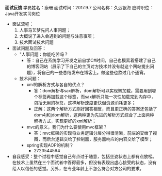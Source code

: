 **面试反馈**
学员姓名：康珊
面试时间：2017.9.7
公司名称：久远银海
应聘职位：Java开发实习岗位
- 面试流程：
	1. 人事马艺梦先问人事问题；
	2. 大概说了进入会遇到的问题与注意事项；
	3. 技术面试技术问题
- 面试问题及回答：
	- "人事问题：你能吃苦吗？
		- 答：自己在系统学习开发之前自学C#时间，自己也摸索着搭建了自己的博客网站（展示了下自己的主页对方技术并没有就这个网站提出问题），将自己的一些总结发布在博客上。做这些也熬过几个通宵。
	- 技术问题：
		- xml的解析方式与各自的优点？
			- 答：dom解析与sax解析，dom解析可以实现懒加载，需要用到哪个标签再加载这个标签，而sax解析只能一次性加载完到内存中，包括无用的标签，这样解析速度更快但资源消耗更多；
			- 正解：这两个解析方式刚好回答相反，而且更正确的答案还包括了dom4j和jdom解析，这两种更为先进的解析方式综合了上面两种解析方式，实现更好的xml解析；
		- mvc的意义，我们为什么要使用mvc框架？
			- 答：mvc框架的实现将业务逻辑分层分得很清晰，前端的交给了视图，而后台逻辑交给了控制器，服务器响应的内容交给了模型；
		- spring实现AOP的机制？
			- 2723544564
- 自我感受：整个过程中感觉自己有点过于随意，包括坐姿状态上都有点放松。在技术上虽然在三个面试者中答得最多，但没有表现出虚心接受的状态，没有给人以信任的感觉。另外，在专业年龄上不怎么符合对方公司的要求。